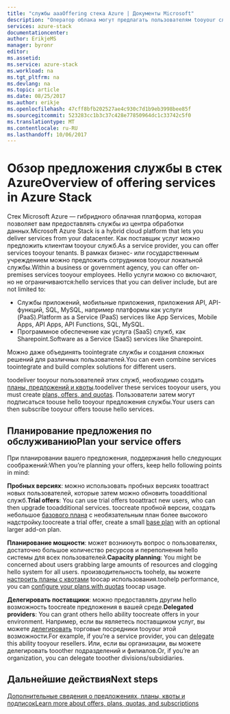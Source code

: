 ```yaml
---
title: "службы aaaOffering стека Azure | Документы Microsoft"
description: "Оператор облака могут предлагать пользователям tooyour служб."
services: azure-stack
documentationcenter: 
author: ErikjeMS
manager: byronr
editor: 
ms.assetid: 
ms.service: azure-stack
ms.workload: na
ms.tgt_pltfrm: na
ms.devlang: na
ms.topic: article
ms.date: 08/25/2017
ms.author: erikje
ms.openlocfilehash: 47cff8bfb202527ae4c930c7d1b9eb3998bee85f
ms.sourcegitcommit: 523283cc1b3c37c428e77850964dc1c33742c5f0
ms.translationtype: MT
ms.contentlocale: ru-RU
ms.lasthandoff: 10/06/2017
---
```

# <a name="overview-of-offering-services-in-azure-stack"></a><span data-ttu-id="0a6c0-103">Обзор предложения службы в стек Azure</span><span class="sxs-lookup"><span data-stu-id="0a6c0-103">Overview of offering services in Azure Stack</span></span>

<span data-ttu-id="0a6c0-104">Стек Microsoft Azure — гибридного облачная платформа, которая позволяет вам предоставлять службы из центра обработки данных.</span><span class="sxs-lookup"><span data-stu-id="0a6c0-104">Microsoft Azure Stack is a hybrid cloud platform that lets you deliver services from your datacenter.</span></span> <span data-ttu-id="0a6c0-105">Как поставщик услуг можно предложить клиентам tooyour служб.</span><span class="sxs-lookup"><span data-stu-id="0a6c0-105">As a service provider, you can offer services tooyour tenants.</span></span> <span data-ttu-id="0a6c0-106">В рамках бизнес- или государственным учреждением можно предложить сотрудников tooyour локальной службы.</span><span class="sxs-lookup"><span data-stu-id="0a6c0-106">Within a business or government agency, you can offer on-premises services tooyour employees.</span></span> <span data-ttu-id="0a6c0-107">Hello услуги можно со включают, но не ограничиваются:</span><span class="sxs-lookup"><span data-stu-id="0a6c0-107">hello services that you can deliver include, but are not limited to:</span></span>

- <span data-ttu-id="0a6c0-108">Службы приложений, мобильные приложения, приложения API, API-функций, SQL, MySQL, например платформы как услуги (PaaS).</span><span class="sxs-lookup"><span data-stu-id="0a6c0-108">Platform as a Service (PaaS) services like App Services, Mobile Apps, API Apps, API Functions, SQL, MySQL.</span></span>
- <span data-ttu-id="0a6c0-109">Программное обеспечение как услуга (SaaS) служб, как Sharepoint.</span><span class="sxs-lookup"><span data-stu-id="0a6c0-109">Software as a Service (SaaS) services like Sharepoint.</span></span>

<span data-ttu-id="0a6c0-110">Можно даже объединять toointegrate службы и создания сложных решений для различных пользователей.</span><span class="sxs-lookup"><span data-stu-id="0a6c0-110">You can even combine services toointegrate and build complex solutions for different users.</span></span>

<span data-ttu-id="0a6c0-111">toodeliver tooyour пользователей этих служб, необходимо создать [планы, предложений и квоты](azure-stack-plan-offer-quota-overview.md).</span><span class="sxs-lookup"><span data-stu-id="0a6c0-111">toodeliver these services tooyour users, you must create [plans, offers, and quotas](azure-stack-plan-offer-quota-overview.md).</span></span> <span data-ttu-id="0a6c0-112">Пользователи затем могут подписаться toouse hello tooyour предложения службы.</span><span class="sxs-lookup"><span data-stu-id="0a6c0-112">Your users can then subscribe tooyour offers toouse hello services.</span></span>

## <a name="plan-your-service-offers"></a><span data-ttu-id="0a6c0-113">Планирование предложения по обслуживанию</span><span class="sxs-lookup"><span data-stu-id="0a6c0-113">Plan your service offers</span></span>

<span data-ttu-id="0a6c0-114">При планировании вашего предложения, поддержания hello следующих соображений:</span><span class="sxs-lookup"><span data-stu-id="0a6c0-114">When you’re planning your offers, keep hello following points in mind:</span></span>

<span data-ttu-id="0a6c0-115">**Пробных версиях**: можно использовать пробных версиях tooattract новых пользователей, которые затем можно обновить tooadditional служб.</span><span class="sxs-lookup"><span data-stu-id="0a6c0-115">**Trial offers**: You can use trial offers tooattract new users, who can then upgrade tooadditional services.</span></span> <span data-ttu-id="0a6c0-116">toocreate пробной версии, создать небольшое [базового плана](azure-stack-plan-offer-quota-overview.md#base-plan) с необязательным план более высокого надстройку.</span><span class="sxs-lookup"><span data-stu-id="0a6c0-116">toocreate a trial offer, create a small [base plan](azure-stack-plan-offer-quota-overview.md#base-plan) with an optional larger add-on plan.</span></span>

<span data-ttu-id="0a6c0-117">**Планирование мощности**: может возникнуть вопрос о пользователях, достаточно большое количество ресурсов и переполнения hello системы для всех пользователей.</span><span class="sxs-lookup"><span data-stu-id="0a6c0-117">**Capacity planning**: You might be concerned about users grabbing large amounts of resources and clogging hello system for all users.</span></span> <span data-ttu-id="0a6c0-118">производительность toohelp, вы можете [настроить планы с квотами](azure-stack-plan-offer-quota-overview.md#plans) toocap использования.</span><span class="sxs-lookup"><span data-stu-id="0a6c0-118">toohelp performance, you can [configure your plans with quotas](azure-stack-plan-offer-quota-overview.md#plans) toocap usage.</span></span>

<span data-ttu-id="0a6c0-119">**Делегировать поставщики**: можно предоставлять другим hello возможность toocreate предложения в вашей среде.</span><span class="sxs-lookup"><span data-stu-id="0a6c0-119">**Delegated providers**: You can grant others hello ability toocreate offers in your environment.</span></span> <span data-ttu-id="0a6c0-120">Например, если вы являетесь поставщиком услуг, вы можете [делегировать](azure-stack-delegated-provider.md) торговые посредники tooyour этой возможности.</span><span class="sxs-lookup"><span data-stu-id="0a6c0-120">For example, if you’re a service provider, you can [delegate](azure-stack-delegated-provider.md) this ability tooyour resellers.</span></span> <span data-ttu-id="0a6c0-121">Или, если вы организации, вы можете делегировать tooother подразделений и филиалов.</span><span class="sxs-lookup"><span data-stu-id="0a6c0-121">Or, if you’re an organization, you can delegate tooother divisions/subsidiaries.</span></span>

## <a name="next-steps"></a><span data-ttu-id="0a6c0-122">Дальнейшие действия</span><span class="sxs-lookup"><span data-stu-id="0a6c0-122">Next steps</span></span>
[<span data-ttu-id="0a6c0-123">Дополнительные сведения о предложениях, планы, квоты и подписок</span><span class="sxs-lookup"><span data-stu-id="0a6c0-123">Learn more about offers, plans, quotas, and subscriptions</span></span>](azure-stack-plan-offer-quota-overview.md)

